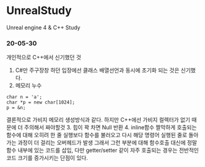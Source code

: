 # UnrealStudy
Unreal engine 4 &amp; C++ Study

### 20-05-30
개인적으로 C++에서 신기했던 것

1. C#만 주구장창 하던 입장에선
클래스 배열선언과 동시에 초기화 되는 것은 신기했다.
2. 메모리 누수
```
char n = 'a';
char *p = new char[1024];
p = &n;
```
결론적으로 가비지 메모리 생성방식과 같다. 하지만 C++에선 가비지 컬렉터가 없기 때문에 더 주의해서 짜야할것
3. 힙이 꽉 차면 Null 반환
4. inline함수
짤막하게 호출되는 함수에 대해 오히려 한 줄 실행보다 함수를 불러오고 다시 해당 명령어 실행된 줄로 돌아가는 과정이 더 걸리는 오버헤드가 발생
그래서 그런 부분에 대해 함수호출 대신에 정말 함수 내부에 있는 코드를 삽입, 다만 getter/setter 같이 자주 호출되는 경우는 전반적인
코드 크기를 증가시키는 단점이 있다.
